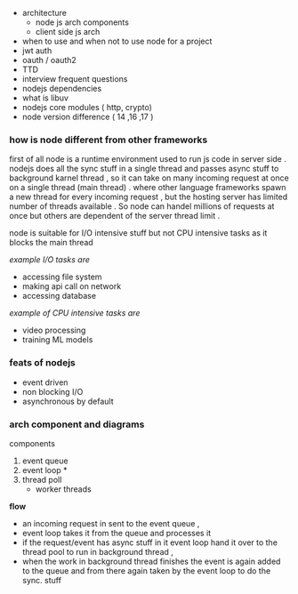 
- architecture
    - node js arch components  
    - client side js arch 
- when to use and when not to use node for a project 
- jwt auth
- oauth / oauth2  
- TTD 
- interview frequent questions 
- nodejs dependencies 
- what is libuv 
- nodejs core modules ( http, crypto) 
- node version difference ( 14 ,16 ,17 )

### how is node different from other frameworks 
first of all node is a runtime environment used to run js code in server side . 
nodejs does all the sync stuff in a single thread and passes async stuff to background karnel thread , so it can take on many incoming request at once on a single thread (main thread) . 
where other language frameworks spawn a new thread for every incoming request , but the hosting server has limited number of threads available . 
So node can handel millions of requests at once but others are dependent of the server thread limit . 

node is suitable for I/O intensive stuff but not CPU intensive tasks as it blocks the main thread 

_example I/O tasks are_

- accessing file system 
- making api call on network 
- accessing database 

_example of CPU intensive tasks are_

- video processing 
- training ML models 
### feats of nodejs
- event driven 
- non blocking I/O
- asynchronous by default   
### arch component and diagrams 

components 
1. event queue 
2. event loop * 
3. thread poll 
    - worker threads 

__flow__ 

- an incoming request in sent to the event queue , 
- event loop takes it from the queue and processes it 
- if the request/event has async stuff in it event loop hand it over to the thread pool to run in background thread ,
- when the work in background thread finishes the event is again added to the queue and from there again taken by the event loop to do the sync. stuff 
